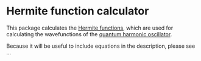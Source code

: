 # Hermite function calculator

This package calculates the [Hermite functions](https://en.wikipedia.org/wiki/Hermite_polynomials#Hermite_functions), which are used for calculating the wavefunctions of the [quantum harmonic oscillator](https://en.wikipedia.org/wiki/Quantum_harmonic_oscillator).

Because it will be useful to include equations in the description, please see ...
